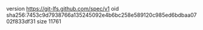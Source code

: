 version https://git-lfs.github.com/spec/v1
oid sha256:7453c9d7938766a135245092e4b6bc258e589120c985ed6bdbaa0702f833df31
size 11761
